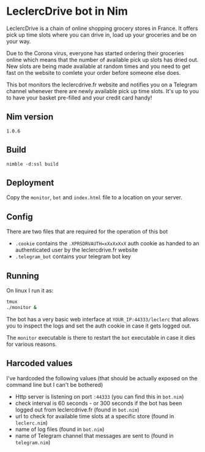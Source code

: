 # LeclercDrive bot in Nim

LeclercDrive is a chain of online shopping grocery stores in France. It offers pick up time slots where you can drive
in, load up your groceries and be on your way. 

Due to the Corona virus, everyone has started ordering their groceries online which means that the number of
available pick up slots has dried out. New slots are being made available at random times and you need to get fast
on the website to comlete your order before someone else does.

This bot monitors the leclercdrive.fr website and notifies you on a Telegram channel whenever there are newly available
pick up time slots. It's up to you to have your basket pre-filled and your credit card handy!

## Nim version

`1.0.6`

## Build

`nimble -d:ssl build`

## Deployment

Copy the `monitor`, `bot` and `index.html` file to a location on your server. 

## Config

There are two files that are required for the operation of this bot
- `.cookie` contains the `.XPRSDRVAUTH=xXxXxXxX` auth cookie as handed to an authenticated user by the leclercdrive.fr website
- `.telegram_bot` contains your telegram bot key

## Running

On linux I run it as:
```bash
tmux
./monitor &
```

The bot has a very basic web interface at `YOUR_IP:44333/leclerc` that allows you to inspect the logs and set the
auth cookie in case it gets logged out.

The `monitor` executable is there to restart the `bot` executable in case it dies for various reasons.

## Harcoded values

I've hardcoded the following values (that should be actually exposed on the command line but I can't be bothered)
- Http server is listening on port `:44333` (you can find this in `bot.nim`)
- check interval is 60 seconds - or 300 seconds if the bot has been logged out from leclercdrive.fr (found in `bot.nim`)
- url to check for available time slots at a specific store (found in `leclerc.nim`)
- name of log files (found in `bot.nim`)
- name of Telegram channel that messages are sent to (found in `telegram.nim`)